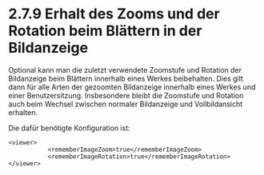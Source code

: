 # 2.7.9 Erhalt des Zooms und der Rotation beim Blättern in der Bildanzeige

Optional kann man die zuletzt verwendete Zoomstufe und Rotation der Bildanzeige beim Blättern innerhalb eines Werkes beibehalten. Dies gilt dann für alle Arten der gezoomten Bildanzeige innerhalb eines Werkes und einer Benutzersitzung. Insbesondere bleibt die Zoomstufe und Rotation auch beim Wechsel zwischen normaler Bildanzeige und Vollbildansicht erhalten.

Die dafür benötigte Konfiguration ist:

```markup
<viewer>
           <rememberImageZoom>true</rememberImageZoom>
           <rememberImageRotation>true</rememberImageRotation>
</viewer>
```

